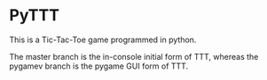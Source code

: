 # PyTTT

This is a Tic-Tac-Toe game programmed in python.

The master branch is the in-console initial form of TTT, whereas the pygamev branch is the pygame GUI form of TTT.
